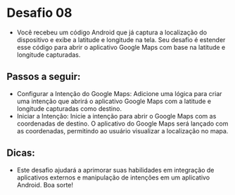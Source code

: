 # Desafio 08
- Você recebeu um código Android que já captura a localização do dispositivo e exibe a latitude e longitude na tela. Seu desafio é estender esse código para abrir o aplicativo Google Maps com base na latitude e longitude capturadas.

## Passos a seguir:
- Configurar a Intenção do Google Maps: Adicione uma lógica para criar uma intenção que abrirá o aplicativo Google Maps com a latitude e longitude capturadas como destino.
- Iniciar a Intenção: Inicie a intenção para abrir o Google Maps com as coordenadas de destino. O aplicativo do Google Maps será lançado com as coordenadas, permitindo ao usuário visualizar a localização no mapa.

## Dicas:
- Este desafio ajudará a aprimorar suas habilidades em integração de aplicativos externos e manipulação de intenções em um aplicativo Android. Boa sorte!
